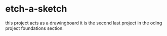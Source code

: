 # etch-a-sketch
this project acts as a drawingboard it is the second last project in the oding project foundations section.
